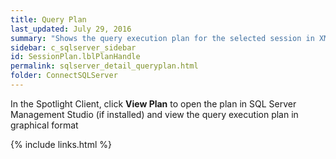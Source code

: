 ```yaml
---
title: Query Plan
last_updated: July 29, 2016
summary: "Shows the query execution plan for the selected session in XML."
sidebar: c_sqlserver_sidebar
id: SessionPlan.lblPlanHandle
permalink: sqlserver_detail_queryplan.html
folder: ConnectSQLServer
---
```


In the Spotlight Client, click **View Plan** to open the plan in SQL Server Management Studio (if installed) and view the query execution plan in graphical format


{% include links.html %}
